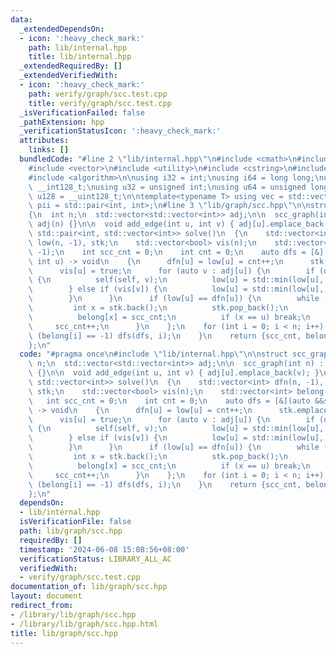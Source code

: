 ```yaml
---
data:
  _extendedDependsOn:
  - icon: ':heavy_check_mark:'
    path: lib/internal.hpp
    title: lib/internal.hpp
  _extendedRequiredBy: []
  _extendedVerifiedWith:
  - icon: ':heavy_check_mark:'
    path: verify/graph/scc.test.cpp
    title: verify/graph/scc.test.cpp
  _isVerificationFailed: false
  _pathExtension: hpp
  _verificationStatusIcon: ':heavy_check_mark:'
  attributes:
    links: []
  bundledCode: "#line 2 \"lib/internal.hpp\"\n#include <cmath>\n#include <tuple>\n\
    #include <vector>\n#include <utility>\n#include <cstring>\n#include <iostream>\n\
    #include <algorithm>\n\nusing i32 = int;\nusing i64 = long long;\nusing i128 =\
    \ __int128_t;\nusing u32 = unsigned int;\nusing u64 = unsigned long long;\nusing\
    \ u128 = __uint128_t;\n\ntemplate<typename T> using vec = std::vector<T>;\nusing\
    \ pii = std::pair<int, int>;\n#line 3 \"lib/graph/scc.hpp\"\n\nstruct scc_graph\n\
    {\n  int n;\n  std::vector<std::vector<int>> adj;\n\n  scc_graph(int n) : n(n),\
    \ adj(n) {}\n\n  void add_edge(int u, int v) { adj[u].emplace_back(v); }\n\n \
    \ std::pair<int, std::vector<int>> solve()\n  {\n    std::vector<int> dfn(n, -1),\
    \ low(n, -1), stk;\n    std::vector<bool> vis(n);\n    std::vector<int> belong(n,\
    \ -1);\n    int scc_cnt = 0;\n    int cnt = 0;\n    auto dfs = [&](auto &&self,\
    \ int u) -> void\n    {\n      dfn[u] = low[u] = cnt++;\n      stk.emplace_back(u);\n\
    \      vis[u] = true;\n      for (auto v : adj[u]) {\n        if (dfn[v] == -1)\
    \ {\n          self(self, v);\n          low[u] = std::min(low[u], low[v]);\n\
    \        } else if (vis[v]) {\n          low[u] = std::min(low[u], dfn[v]);\n\
    \        }\n      }\n      if (low[u] == dfn[u]) {\n        while (true) {\n \
    \         int x = stk.back();\n          stk.pop_back();\n          vis[x] = false;\n\
    \          belong[x] = scc_cnt;\n          if (x == u) break;\n        }\n   \
    \     scc_cnt++;\n      }\n    };\n    for (int i = 0; i < n; i++) {\n      if\
    \ (belong[i] == -1) dfs(dfs, i);\n    }\n    return {scc_cnt, belong};\n  }\n\
    };\n"
  code: "#pragma once\n#include \"lib/internal.hpp\"\n\nstruct scc_graph\n{\n  int\
    \ n;\n  std::vector<std::vector<int>> adj;\n\n  scc_graph(int n) : n(n), adj(n)\
    \ {}\n\n  void add_edge(int u, int v) { adj[u].emplace_back(v); }\n\n  std::pair<int,\
    \ std::vector<int>> solve()\n  {\n    std::vector<int> dfn(n, -1), low(n, -1),\
    \ stk;\n    std::vector<bool> vis(n);\n    std::vector<int> belong(n, -1);\n \
    \   int scc_cnt = 0;\n    int cnt = 0;\n    auto dfs = [&](auto &&self, int u)\
    \ -> void\n    {\n      dfn[u] = low[u] = cnt++;\n      stk.emplace_back(u);\n\
    \      vis[u] = true;\n      for (auto v : adj[u]) {\n        if (dfn[v] == -1)\
    \ {\n          self(self, v);\n          low[u] = std::min(low[u], low[v]);\n\
    \        } else if (vis[v]) {\n          low[u] = std::min(low[u], dfn[v]);\n\
    \        }\n      }\n      if (low[u] == dfn[u]) {\n        while (true) {\n \
    \         int x = stk.back();\n          stk.pop_back();\n          vis[x] = false;\n\
    \          belong[x] = scc_cnt;\n          if (x == u) break;\n        }\n   \
    \     scc_cnt++;\n      }\n    };\n    for (int i = 0; i < n; i++) {\n      if\
    \ (belong[i] == -1) dfs(dfs, i);\n    }\n    return {scc_cnt, belong};\n  }\n\
    };\n"
  dependsOn:
  - lib/internal.hpp
  isVerificationFile: false
  path: lib/graph/scc.hpp
  requiredBy: []
  timestamp: '2024-06-08 15:08:56+08:00'
  verificationStatus: LIBRARY_ALL_AC
  verifiedWith:
  - verify/graph/scc.test.cpp
documentation_of: lib/graph/scc.hpp
layout: document
redirect_from:
- /library/lib/graph/scc.hpp
- /library/lib/graph/scc.hpp.html
title: lib/graph/scc.hpp
---
```

